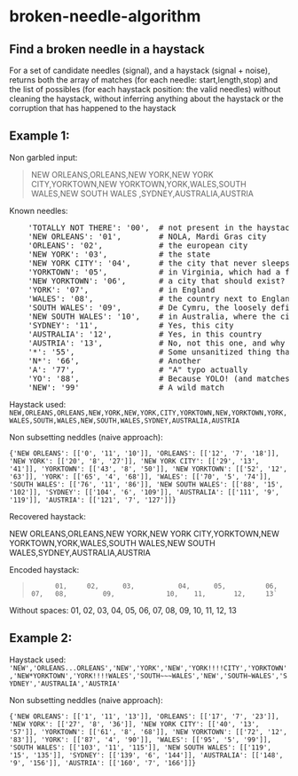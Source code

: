 # broken-needle-algorithm

## Find a broken needle in a haystack

For a set of candidate needles (signal), and a haystack (signal + noise), returns both the array of matches (for each needle: start,length,stop) and the list of possibles (for each haystack position: the valid needles) without cleaning the haystack, without inferring anything about the haystack or the corruption that has happened to the haystack

## Example 1:

Non garbled input: 
> NEW ORLEANS,ORLEANS,NEW YORK,NEW YORK CITY,YORKTOWN,NEW YORKTOWN,YORK,WALES,SOUTH WALES,NEW SOUTH WALES
,SYDNEY,AUSTRALIA,AUSTRIA

Known needles:
<pre>
    'TOTALLY NOT THERE': '00',  # not present in the haystack, LOL
    'NEW ORLEANS': '01',        # NOLA, Mardi Gras city
    'ORLEANS': '02',            # the european city
    'NEW YORK': '03',           # the state
    'NEW YORK CITY': '04',      # the city that never sleeps
    'YORKTOWN': '05',           # in Virginia, which had a famous civil war battle in 1781
    'NEW YORKTOWN': '06',       # a city that should exist?
    'YORK': '07',               # in England
    'WALES': '08',              # the country next to England, part of the UK
    'SOUTH WALES': '09',        # De Cymru, the loosely defined region of Wales bordered by England to the east and mid Wales to the north
    'NEW SOUTH WALES': '10',    # in Australia, where the city Syndey is
    'SYDNEY': '11',             # Yes, this city
    'AUSTRALIA': '12',          # Yes, in this country
    'AUSTRIA': '13',            # No, not this one, and why Levenstein would be of limited help
    '*': '55',                  # Some unsanitized thing that could cause issues with regex
    'N*': '66',                 # Another
    'A': '77',                  # "A" typo actually
    'YO': '88',                 # Because YOLO! (and matches York)
    'NEW': '99'                 # A wild match
</pre>

Haystack used:
`NEW,ORLEANS,ORLEANS,NEW,YORK,NEW,YORK,CITY,YORKTOWN,NEW,YORKTOWN,YORK,WALES,SOUTH,WALES,NEW,SOUTH,WALES,SYDNEY,AUSTRALIA,AUSTRIA`

Non subsetting neddles (naive approach):

`{'NEW ORLEANS': [['0', '11', '10']], 'ORLEANS': [['12', '7', '18']], 'NEW YORK': [['20', '8', '27']], 'NEW YORK CITY': [['29', '13', '41']], 'YORKTOWN': [['43', '8', '50']], 'NEW YORKTOWN': [['52', '12', '63']], 'YORK': [['65', '4', '68']], 'WALES': [['70', '5', '74']], 'SOUTH WALES': [['76', '11', '86']], 'NEW SOUTH WALES': [['88', '15', '102']], 'SYDNEY': [['104', '6', '109']], 'AUSTRALIA': [['111', '9', '119']], 'AUSTRIA': [['121', '7', '127']]}`

Recovered haystack:

NEW ORLEANS,ORLEANS,NEW YORK,NEW YORK CITY,YORKTOWN,NEW YORKTOWN,YORK,WALES,SOUTH WALES,NEW SOUTH WALES,SYDNEY,AUSTRALIA,AUSTRIA

Encoded haystack:
>           01,     02,      03,           04,      05,          06,  07,   08,         09,             10,    11,       12,     13`

Without spaces:
01, 02, 03, 04, 05, 06, 07, 08, 09, 10, 11, 12, 13

## Example 2:

Haystack used:
`'NEW','ORLEANS...ORLEANS','NEW','YORK','NEW','YORK!!!!CITY','YORKTOWN','NEW*YORKTOWN','YORK!!!!WALES','SOUTH~~~WALES','NEW','SOUTH~WALES','SYDNEY','AUSTRALIA','AUSTRIA'`

Non subsetting neddles (naive approach):

`{'NEW ORLEANS': [['1', '11', '13']], 'ORLEANS': [['17', '7', '23']], 'NEW YORK': [['27', '8', '36']], 'NEW YORK CITY': [['40', '13', '57']], 'YORKTOWN': [['61', '8', '68']], 'NEW YORKTOWN': [['72', '12', '83']], 'YORK': [['87', '4', '90']], 'WALES': [['95', '5', '99']], 'SOUTH WALES': [['103', '11', '115']], 'NEW SOUTH WALES': [['119', '15', '135']], 'SYDNEY': [['139', '6', '144']], 'AUSTRALIA': [['148', '9', '156']], 'AUSTRIA': [['160', '7', '166']]}`
